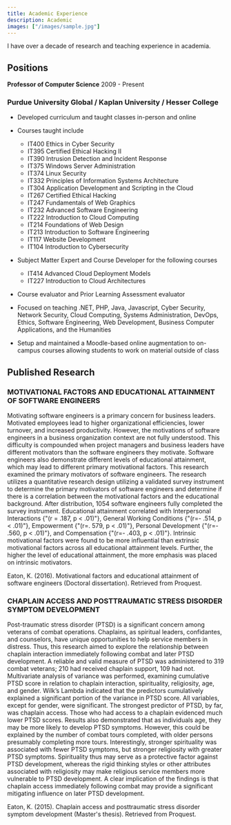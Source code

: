 ```yaml
---
title: Academic Experience
description: Academic
images: ["/images/sample.jpg"]
---
```


I have over a decade of research and teaching experience in academia.

## Positions

**Professor of Computer Science**  2009 - Present

### Purdue University Global / Kaplan University / Hesser College

- Developed curriculum and taught classes in-person and online

- Courses taught include
  - IT400 Ethics in Cyber Security
  - IT395 Certified Ethical Hacking II
  - IT390 Intrusion Detection and Incident Response
  - IT375 Windows Server Administration
  - IT374 Linux Security
  - IT332 Principles of Information Systems Architecture
  - IT304 Application Development and Scripting in the Cloud
  - IT267 Certified Ethical Hacking
  - IT247 Fundamentals of Web Graphics
  - IT232 Advanced Software Engineering
  - IT222 Introduction to Cloud Computing
  - IT214 Foundations of Web Design
  - IT213 Introduction to Software Engineering
  - IT117 Website Development
  - IT104 Introduction to Cybersecurity

- Subject Matter Expert and Course Developer for the following courses
  - IT414 Advanced Cloud Deployment Models
  - IT227 Introduction to Cloud Architectures

- Course evaluator and Prior Learning Assessment evaluator

- Focused on teaching .NET, PHP, Java, Javascript, Cyber Security, Network Security, Cloud Computing, Systems Administration, DevOps, Ethics, Software Engineering, Web Development, Business Computer Applications, and the Humanities

- Setup and maintained a Moodle-based online augmentation to on-campus courses allowing students to work on material outside of class

## Published Research

### MOTIVATIONAL FACTORS AND EDUCATIONAL ATTAINMENT OF SOFTWARE ENGINEERS

Motivating software engineers is a primary concern for business leaders. Motivated employees lead to higher organizational efficiencies, lower turnover, and increased productivity. However, the motivations of software engineers in a business organization context are not fully understood. This difficulty is compounded when project managers and business leaders have different motivators than the software engineers they motivate. Software engineers also demonstrate different levels of educational attainment, which may lead to different primary motivational factors. This research examined the primary motivators of software engineers. The research utilizes a quantitative research design utilizing a validated survey instrument to determine the primary motivators of software engineers and determine if there is a correlation between the motivational factors and the educational background. After distribution, 1054 software engineers fully completed the survey instrument. Educational attainment correlated with Interpersonal Interactions {"(r = .187, p < .01)"}, General Working Conditions {"(r=- .514, p < .01)"}, Empowerment {"(r=. 579, p < .01)"}, Personal Development {"(r=- .560, p < .01)"}, and Compensation {"(r=- .403, p < .01)"}. Intrinsic motivational factors were found to be more influential than extrinsic motivational factors across all educational attainment levels. Further, the higher the level of educational attainment, the more emphasis was placed on intrinsic motivators.

Eaton, K. (2016). Motivational factors and educational attainment of software engineers (Doctoral dissertation). Retrieved from Proquest.

### CHAPLAIN ACCESS AND POSTTRAUMATIC STRESS DISORDER SYMPTOM DEVELOPMENT

Post-traumatic stress disorder (PTSD) is a significant concern among veterans of combat operations. Chaplains, as spiritual leaders, confidantes, and counselors, have unique opportunities to help service members in distress. Thus, this research aimed to explore the relationship between chaplain interaction immediately following combat and later PTSD development. A reliable and valid measure of PTSD was administered to 319 combat veterans; 210 had received chaplain support, 109 had not. Multivariate analysis of variance was performed, examining cumulative PTSD score in relation to chaplain interaction, spirituality, religiosity, age, and gender. Wilk’s Lambda indicated that the predictors cumulatively explained a significant portion of the variance in PTSD score. All variables, except for gender, were significant. The strongest predictor of PTSD, by far, was chaplain access. Those who had access to a chaplain evidenced much lower PTSD scores. Results also demonstrated that as individuals age, they may be more likely to develop PTSD symptoms. However, this could be explained by the number of combat tours completed, with older persons presumably completing more tours. Interestingly, stronger spirituality was associated with fewer PTSD symptoms, but stronger religiosity with greater PTSD symptoms. Spirituality thus may serve as a protective factor against PTSD development, whereas the rigid thinking styles or other attributes associated with religiosity may make religious service members more vulnerable to PTSD development. A clear implication of the findings is that chaplain access immediately following combat may provide a significant mitigating influence on later PTSD development.

Eaton, K. (2015). Chaplain access and posttraumatic stress disorder symptom development (Master's thesis). Retrieved from Proquest.

